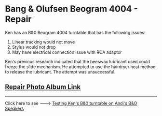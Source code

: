 # Bang & Olufsen Beogram 4004 - Repair

Ken has an B&0 Beogram 4004 turntable that has the following issues:

1. Linear tracking would not move
2. Stylus would not drop
3. May have electrical connection issue with RCA adaptor

Ken's previous research indicated that the beeswax lubricant used could freeze the slide mechanism.  He attempted to use the hairdryer heat method to release the lubricant.  The attempt was unsuccessful.

## [Repair Photo Album Link](https://photos.app.goo.gl/tqaJ5aGhhePxV96F7)

---

Click here to see  --->  [Testing Ken's B&0 turntable on Andi's B&O Speakers](https://photos.google.com/share/AF1QipPGHh6smL8c6sVp06Pm-mKq7jYSlIpi34wJR6ZB-9C6bbTrik6FVL51MU8XgvKw0A/photo/AF1QipMAq-IpIXdjpo_cqd5LkFiebqZ_2OC1vRC2sbo?key=V0M3M256bDNZeGJrRXpQM0ZvUUJ5WHNZeEp3cXhB)

